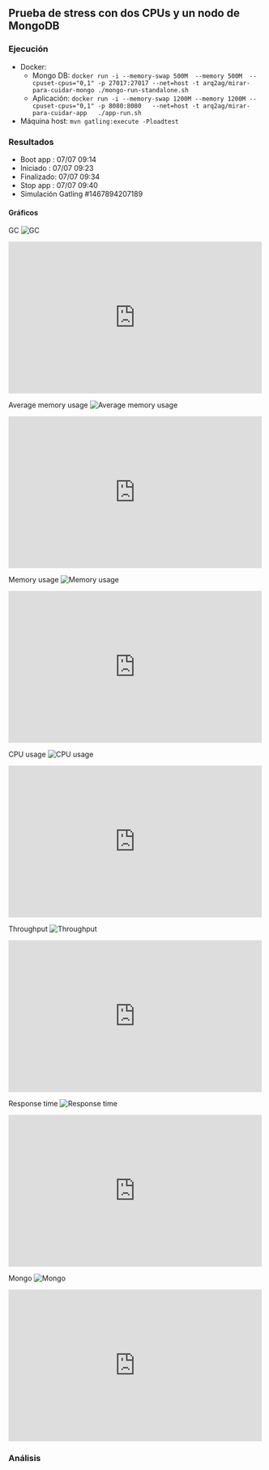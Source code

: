 ## Prueba de stress con dos CPUs y un nodo de MongoDB

### Ejecución

* Docker:
  * Mongo DB:   `docker run -i --memory-swap 500M  --memory 500M  --cpuset-cpus="0,1" -p 27017:27017 --net=host -t arq2ag/mirar-para-cuidar-mongo ./mongo-run-standalone.sh`
  * Aplicación: `docker run -i --memory-swap 1200M --memory 1200M --cpuset-cpus="0,1" -p 8080:8080   --net=host -t arq2ag/mirar-para-cuidar-app   ./app-run.sh`
* Máquina host: `mvn gatling:execute -Ploadtest`

### Resultados

* Boot app  : 07/07 09:14
* Iniciado  : 07/07 09:23
* Finalizado: 07/07 09:34
* Stop app  : 07/07 09:40
* Simulación Gatling \#1467894207189

#### Gráficos

GC
![GC](imagenes/gc.png)
<iframe src="https://rpm.newrelic.com/public/charts/l4nDYEavmrx" width="500" height="300" scrolling="no" frameborder="no"></iframe>

Average memory usage
![Average memory usage](imagenes/avg-mem-usage.png)
<iframe src="https://rpm.newrelic.com/public/charts/egSQKGOY6Hq" width="500" height="300" scrolling="no" frameborder="no"></iframe>

Memory usage
![Memory usage](imagenes/mem-usage.png)
<iframe src="https://rpm.newrelic.com/public/charts/QzLjy2QBBb" width="500" height="300" scrolling="no" frameborder="no"></iframe>

CPU usage
![CPU usage](imagenes/cpu-usage.png)
<iframe src="https://rpm.newrelic.com/public/charts/aIabwBu9R32" width="500" height="300" scrolling="no" frameborder="no"></iframe>

Throughput
![Throughput](imagenes/throughput.png)
<iframe src="https://rpm.newrelic.com/public/charts/9q0IvIGjUQO" width="500" height="300" scrolling="no" frameborder="no"></iframe>

Response time
![Response time](imagenes/response-time.png)
<iframe src="https://rpm.newrelic.com/public/charts/gtg2KSdAxEH" width="500" height="300" scrolling="no" frameborder="no"></iframe>

Mongo
![Mongo](imagenes/mongo.png)
<iframe src="https://rpm.newrelic.com/public/charts/gtg2KSdAxEH" width="500" height="300" scrolling="no" frameborder="no"></iframe>

### Análisis
